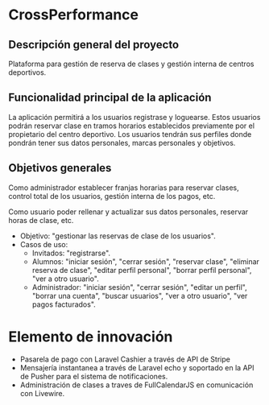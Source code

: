 # CrossPerformance

## Descripción general del proyecto

Plataforma para gestión de reserva de clases y gestión interna de centros deportivos.

## Funcionalidad principal de la aplicación

La aplicación permitirá a los usuarios registrase y loguearse. Estos usuarios podrán reservar clase en tramos horarios establecidos previamente por el propietario del centro deportivo. Los usuarios tendrán sus perfiles donde pondrán tener sus datos personales, marcas personales y objetivos.

## Objetivos generales

Como administrador establecer franjas horarias para reservar clases, control total de los usuarios, gestión interna de los pagos, etc.

Como usuario poder rellenar y actualizar sus datos personales, reservar horas de clase, etc.

* Objetivo: "gestionar las reservas de clase de los usuarios".
* Casos de uso: 
	- Invitados: "registrarse".
	- Alumnos: "iniciar sesión", "cerrar sesión", "reservar clase", "eliminar reserva de clase", "editar perfil personal", "borrar perfil personal", "ver a otro usuario".
	- Administrador: "iniciar sesión", "cerrar sesión", "editar un perfil", "borrar una cuenta", "buscar usuarios", "ver a otro usuario", "ver pagos facturados".

# Elemento de innovación

* Pasarela de pago con Laravel Cashier a través de API de Stripe
* Mensajería instantanea a través de Laravel echo y soportado en la API de Pusher para el sistema de notificaciones.
* Administración de clases a traves de FullCalendarJS en comunicación con Livewire.

